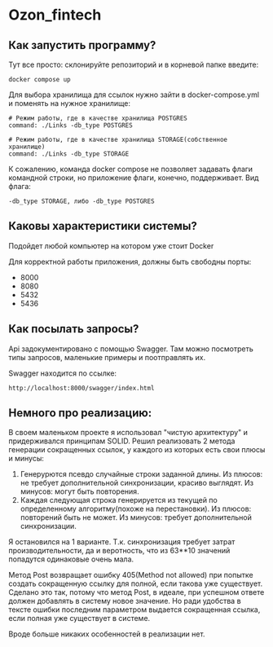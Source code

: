 # Ozon_fintech

## Как запустить программу?
Тут все просто: склонируйте репозиторий и в корневой папке введите:

    docker compose up

Для выбора хранилища для ссылок нужно зайти в docker-compose.yml и поменять на нужное хранилище:

    # Режим работы, где в качестве хранилища POSTGRES
    command: ./Links -db_type POSTGRES

    # Режим работы, где в качестве хранилища STORAGE(собственное хранилище)
    command: ./Links -db_type STORAGE
    
К сожалению, команда docker compose не позволяет задавать флаги командной строки, но приложение флаги, конечно, поддерживает. Вид флага:

    -db_type STORAGE, либо -db_type POSTGRES
    
## Каковы характеристики системы?
Подойдет любой компьютер на котором уже стоит Docker

Для корректной работы приложения, должны быть свободны порты:
+ 8000
+ 8080
+ 5432
+ 5436

## Как посылать запросы?
Api задокументировано с помощью Swagger. Там можно посмотреть типы запросов, маленькие примеры и поотправлять их.

Swagger находится по ссылке: 

    http://localhost:8000/swagger/index.html
    
## Немного про реализацию:

В своем маленьком проекте я использовал "чистую архитектуру" и придерживался принципам SOLID.
Решил реализовать 2 метода генерации сокращенных ссылок, у каждого из которых есть свои плюсы и минусы:
1. Генерурются псевдо случайные строки заданной длины. Из плюсов: не требует дополнительной синхронизации, красиво выглядят. Из минусов: могут быть повторения.
2. Каждая следующая строка генерируется из текущей по определенному алгоритму(похоже на перестановки). Из плюсов: повторений быть не может. Из минусов: требует дополнительной синхронизации.

Я остановился на 1 варианте. Т.к. синхронизация требует затрат производительности, да и веротность, что из 63**10 значений попадутся одинаковые очень мала.

Метод Post возвращает ошибку 405(Method not allowed) при попытке создать сокращенную ссылку для полной, если такова уже существует. Сделано это так, потому что метод Post, в идеале, при успешном ответе
должен добавлять в систему новое значение. Но ради удобства в тексте ошибки последним параметром выдается сокращенная ссылка, если полная уже существует в системе.

Вроде больше никаких особенностей в реализации нет.
